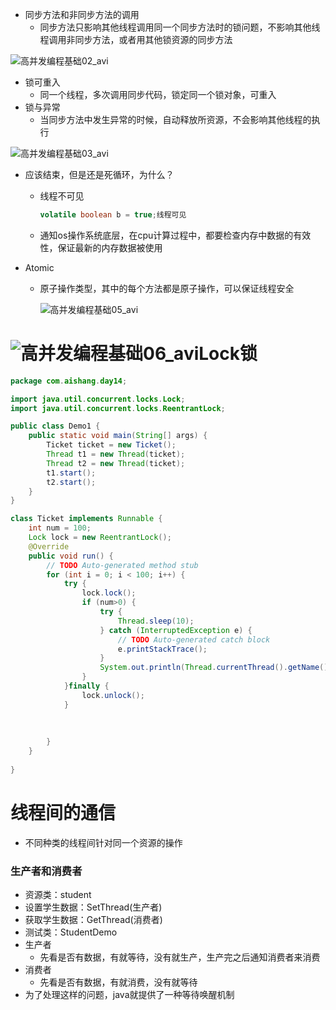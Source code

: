 - 同步方法和非同步方法的调用
  - 同步方法只影响其他线程调用同一个同步方法时的锁问题，不影响其他线程调用非同步方法，或者用其他锁资源的同步方法

![高并发编程基础02_avi](/Users/liujiang/Documents/Typora/imgs/高并发编程基础02_avi.png)

- 锁可重入
  - 同一个线程，多次调用同步代码，锁定同一个锁对象，可重入
- 锁与异常
  - 当同步方法中发生异常的时候，自动释放所资源，不会影响其他线程的执行

![高并发编程基础03_avi](/Users/liujiang/Documents/Typora/imgs/高并发编程基础03_avi.png)

- 应该结束，但是还是死循环，为什么？

  - 线程不可见

    ```java
    volatile boolean b = true;线程可见
    ```

  - 通知os操作系统底层，在cpu计算过程中，都要检查内存中数据的有效性，保证最新的内存数据被使用

- Atomic

  - 原子操作类型，其中的每个方法都是原子操作，可以保证线程安全

    ![高并发编程基础05_avi](/Users/liujiang/Documents/Typora/imgs/高并发编程基础05_avi.png)

# ![高并发编程基础06_avi](/Users/liujiang/Documents/Typora/imgs/高并发编程基础06_avi.png)Lock锁

```java
package com.aishang.day14;

import java.util.concurrent.locks.Lock;
import java.util.concurrent.locks.ReentrantLock;

public class Demo1 {
	public static void main(String[] args) {
		Ticket ticket = new Ticket();
		Thread t1 = new Thread(ticket);
		Thread t2 = new Thread(ticket);
		t1.start();
		t2.start();
	}
}

class Ticket implements Runnable {
	int num = 100;
	Lock lock = new ReentrantLock();
	@Override
	public void run() {
		// TODO Auto-generated method stub
		for (int i = 0; i < 100; i++) {
			try {
				lock.lock();
				if (num>0) {
					try {
						Thread.sleep(10);
					} catch (InterruptedException e) {
						// TODO Auto-generated catch block
						e.printStackTrace();
					}
					System.out.println(Thread.currentThread().getName()+"="+(num--));
				}
			}finally {
				lock.unlock();
			}
			
			
			
		}
	}
	
}

```

# 线程间的通信

- 不同种类的线程间针对同一个资源的操作

### 生产者和消费者

- 资源类：student
- 设置学生数据：SetThread(生产者)
- 获取学生数据：GetThread(消费者)
- 测试类：StudentDemo
- 生产者
  - 先看是否有数据，有就等待，没有就生产，生产完之后通知消费者来消费
- 消费者
  - 先看是否有数据，有就消费，没有就等待
- 为了处理这样的问题，java就提供了一种等待唤醒机制